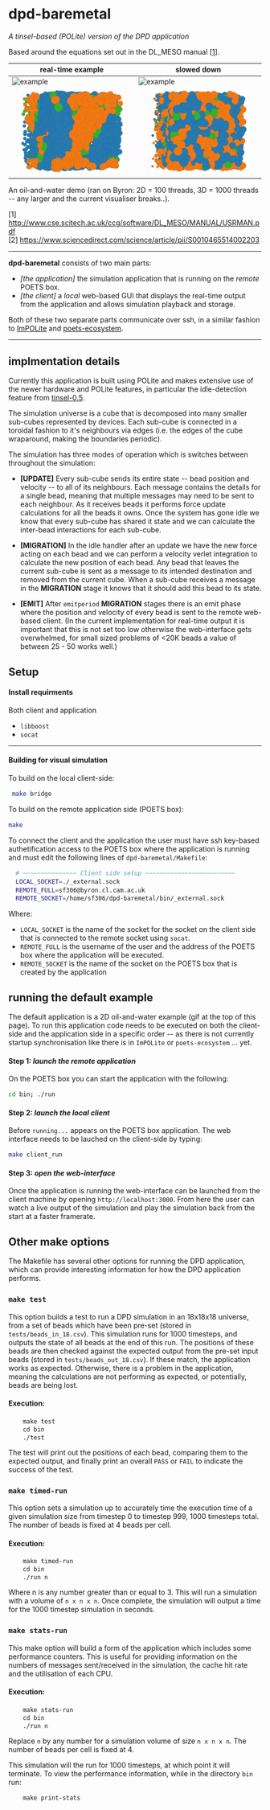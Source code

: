 # dpd-baremetal
_A tinsel-based (POLite) version of the DPD application_

Based around the equations set out in the DL_MESO manual [[1](http://www.cse.scitech.ac.uk/ccg/software/DL_MESO/MANUAL/USRMAN.pdf)].

| real-time example | slowed down |
| ----------------- | ----------- |
| ![example](gifs/dpd-baremetal-oil-and-water-realtime.gif) | ![example](gifs/dpd-baremetal-oil-and-water-slowed-start.gif) |
| ![example](gifs/dpd-baremetal-oil-and-water-3D-realtime.gif) | ![example](gifs/dpd-baremetal-oil-and-water-3D-slowed-down.gif) |

An oil-and-water demo (ran on Byron: 2D = 100 threads, 3D = 1000 threads -- any larger and the current visualiser breaks..).

[1] http://www.cse.scitech.ac.uk/ccg/software/DL_MESO/MANUAL/USRMAN.pdf <br />
[2] https://www.sciencedirect.com/science/article/pii/S0010465514002203

--------------------------------------------------------------

__dpd-baremetal__ consists of two main parts:
* _[the application]_ the simulation application that is running on the _remote_ POETS box.
* _[the client]_ a _local_ web-based GUI that displays the real-time output from the application and allows simulation playback and storage.

Both of these two separate parts communicate over ssh, in a similar fashion to [ImPOLite](https://github.com/POETSII/ImPOLite) and [poets-ecosystem](https://github.com/POETSII/poets-ecosystem).

--------------------------------------------------------------

## implmentation details

Currently this application is built using POLite and makes extensive use of the newer hardware and POLite features, in particular the idle-detection feature from [tinsel-0.5](https://github.com/POETSII/tinsel/releases/tag/v0.5).

The simulation universe is a cube that is decomposed into many smaller sub-cubes represented by devices. Each sub-cube is connected in a toroidal fashion to it's neighbours via edges (i.e. the edges of the cube wraparound, making the boundaries periodic).

The simulation has three modes of operation which is switches between throughout the simulation:

* __[UPDATE]__ Every sub-cube sends its entire state -- bead position and velocity -- to all of its neighbours. Each message contains the details for a single bead, meaning that multiple messages may need to be sent to each neighbour. As it receives beads it performs force update calculations for all the beads it owns. Once the system has gone idle we know that every sub-cube has shared it state and we can calculate the inter-bead interactions for each sub-cube.

* __[MIGRATION]__ In the idle handler after an update we have the new force acting on each bead and we can perform a velocity verlet integration to calculate the new position of each bead. Any bead that leaves the current sub-cube is sent as a message to its intended destination and removed from the current cube. When a sub-cube receives a message in the __MIGRATION__ stage it knows that it should add this bead to its state.

* __[EMIT]__ After `emitperiod` __MIGRATION__ stages there is an emit phase where the position and velocity of every bead is sent to the remote web-based client. (In the current implementation for real-time output it is important that this is not set too low otherwise the web-interface gets overwhelmed, for small sized problems of <20K beads a value of between 25 - 50 works well.)

## Setup

#### Install requirments

Both client and application
* `libboost`
* `socat`

--------------------------------------------------------------

#### Building for visual simulation

To build on the local client-side:
```bash
 make bridge
```

To build on the remote application side (POETS box):
```bash
make
```

To connect the client and the application the user must have ssh key-based authetification access to the POETS box where the application is running and must edit the following lines of `dpd-baremetal/Makefile`:

```bash
  # ~~~~~~~~~~~~~~~ Client side setup ~~~~~~~~~~~~~~~~~~~~~~~~~
  LOCAL_SOCKET=./_external.sock
  REMOTE_FULL=sf306@byron.cl.cam.ac.uk
  REMOTE_SOCKET=/home/sf306/dpd-baremetal/bin/_external.sock
```
Where:
* `LOCAL_SOCKET` is the name of the socket for the socket on the client side that is connected to the remote socket using `socat`.
* `REMOTE_FULL` is the username of the user and the address of the POETS box where the application will be executed.
* `REMOTE_SOCKET` is the name of the socket on the POETS box that is created by the application


## running the default example

The default application is a 2D oil-and-water example (gif at the top of this page). To run this application code needs to be executed on both the client-side and the application side in a specific order -- as there is not currently startup synchronisation like there is in `ImPOLite` or `poets-ecosystem` ... yet.

#### Step 1: _launch the remote application_
On the POETS box you can start the application with the following:
```bash
cd bin; ./run
```

#### Step 2: _launch the local client_
Before `running...` appears on the POETS box application. The web interface needs to be lauched on the client-side by typing:
```bash
make client_run
```

#### Step 3: _open the web-interface_

Once the application is running the web-interface can be launched from the client machine by opening `http://localhost:3000`. From here the user can watch a live output of the simulation and play the simulation back from the start at a faster framerate.

## Other make options

The Makefile has several other options for running the DPD application, which
can provide interesting information for how the DPD application performs.

### `make test`

This option builds a test to run a DPD simulation in an 18x18x18 universe, from
a set of beads which have been pre-set (stored in `tests/beads_in_18.csv`).
This simulation runs for 1000 timesteps, and outputs the state of all beads at
the end of this run. The positions of these beads are then checked against the
expected output from the pre-set input beads (stored in
`tests/beads_out_18.csv`). If these match, the application works as expected.
Otherwise, there is a problem in the application, meaning the calculations are
not performing as expected, or potentially, beads are being lost.

#### Execution:

```
    make test
    cd bin
    ./test
```

The test will print out the positions of each bead, comparing them to the
expected output, and finally print an overall `PASS` or `FAIL` to indicate the
success of the test.

### `make timed-run`

This option sets a simulation up to accurately time the execution time of a
given simulation size from timestep 0 to timestep 999, 1000 timesteps total.
The number of beads is fixed at 4 beads per cell.

#### Execution:

```
    make timed-run
    cd bin
    ./run n
```

Where n is any number greater than or equal to 3. This will run a simulation
with a volume of `n x n x n`. Once complete, the simulation will output a time
for the 1000 timestep simulation in seconds.

### `make stats-run`

This make option will build a form of the application which includes some
performance counters. This is useful for providing information on the numbers
of messages sent/received in the simulation, the cache hit rate and the
utilisation of each CPU.

#### Execution:

```
    make stats-run
    cd bin
    ./run n
```

Replace `n` by any number for a simulation volume of size `n x n x n`. The number
of beads per cell is fixed at 4.

This simulation will the run for 1000 timesteps, at which point it will
terminate. To view the performance information, while in the directory
`bin` run:

```
    make print-stats
```

